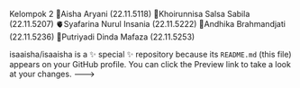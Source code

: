 Kelompok 2 
🍓Aisha Aryani (22.11.5118)
🎀Khoirunnisa Salsa Sabila (22.11.5207)
🫀Syafarina Nurul Insania (22.11.5222)
🐔Andhika Brahmandjati (22.11.5236)
🦋Putriyadi Dinda Mafaza (22.11.5253)


isaaisha/isaaisha is a ✨ special ✨ repository because its `README.md` (this file) appears on your GitHub profile.
You can click the Preview link to take a look at your changes.
--->
